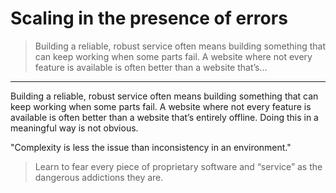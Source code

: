 # Scaling in the presence of errors


> Building a reliable, robust service often means building something that can keep working when some parts fail. A website where not every feature is available is often better than a website that’s...

---

Building a reliable, robust service often means building something that can keep working when some parts fail. A website where not every feature is available is often better than a website that’s entirely offline. Doing this in a meaningful way is not obvious.



"Complexity is less the issue than inconsistency in an environment."


>  Learn to fear every piece of proprietary software and “service” as the dangerous addictions they are.